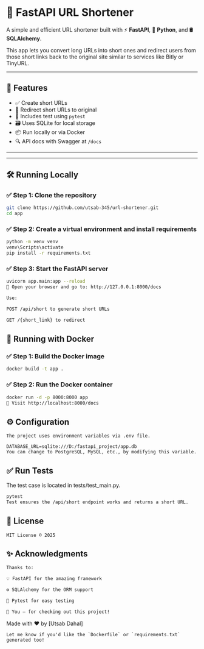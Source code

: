 # 🔗 FastAPI URL Shortener

A simple and efficient URL shortener built with ⚡ **FastAPI**, 🐍 **Python**, and 🛢️ **SQLAlchemy**.

This app lets you convert long URLs into short ones and redirect users from those short links back to the original site  similar to services like Bitly or TinyURL.

---

## 🚀 Features

- ✅ Create short URLs
- 🔁 Redirect short URLs to original
- 🧪 Includes test using `pytest`
- 🗃️ Uses SQLite for local storage
- 📦 Run locally or via Docker
- 🔍 API docs with Swagger at `/docs`

---



---

## 🛠️ Running Locally

### ✅ Step 1: Clone the repository

```bash
git clone https://github.com/utsab-345/url-shortener.git
cd app
```
### ✅ Step 2: Create a virtual environment and install requirements
```bash
python -m venv venv
venv\Scripts\activate
pip install -r requirements.txt
```
### ✅ Step 3: Start the FastAPI server
```bash
uvicorn app.main:app --reload
🔗 Open your browser and go to: http://127.0.0.1:8000/docs

Use:

POST /api/short to generate short URLs

GET /{short_link} to redirect
```
## 🐳 Running with Docker
### ✅ Step 1: Build the Docker image
```bash
docker build -t app .
```
### ✅ Step 2: Run the Docker container
```bash
docker run -d -p 8000:8000 app
🔗 Visit http://localhost:8000/docs
```
## ⚙️ Configuration
```
The project uses environment variables via .env file.

DATABASE_URL=sqlite:///D:/fastapi_project/app.db
You can change to PostgreSQL, MySQL, etc., by modifying this variable.
```
## ✅ Run Tests
The test case is located in tests/test_main.py.
```bash
pytest
Test ensures the /api/short endpoint works and returns a short URL.
```
## 📄 License
```
MIT License © 2025
```
## ✨ Acknowledgments
```bash
Thanks to:

💡 FastAPI for the amazing framework

⚙️ SQLAlchemy for the ORM support

🧪 Pytest for easy testing

🙌 You — for checking out this project!
```

Made with ❤️ by [Utsab Dahal]
```
Let me know if you'd like the `Dockerfile` or `requirements.txt` generated too!